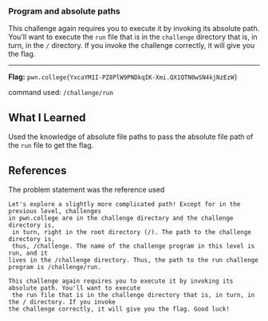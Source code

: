 ### Program and absolute paths

This challenge again requires you to execute it by invoking its absolute path. You'll want to execute the `run` file that is in the `challenge` directory that is, in turn, in the `/` directory. If you invoke the challenge correctly, it will give you the flag.

--- 
**Flag:** `pwn.college{YxcaYM1I-PZ8PlW9PNDkqIK-Xmi.QX1QTN0wSN4kjNzEzW}`

command used: `/challenge/run`
## What I Learned
Used the knowledge of absolute file paths to pass the absolute file path of the `run` file to get the flag.
## References
The problem statement was the reference used
```
Let's explore a slightly more complicated path! Except for in the previous level, challenges
in pwn.college are in the challenge directory and the challenge directory is,
 in turn, right in the root directory (/). The path to the challenge directory is,
 thus, /challenge. The name of the challenge program in this level is run, and it
lives in the /challenge directory. Thus, the path to the run challenge program is /challenge/run.

This challenge again requires you to execute it by invoking its absolute path. You'll want to execute
 the run file that is in the challenge directory that is, in turn, in the / directory. If you invoke
the challenge correctly, it will give you the flag. Good luck!
```
